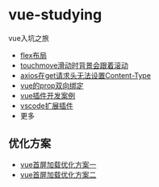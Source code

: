 # vue-studying
vue入坑之旅
* [flex布局](./src/flex)
* [touchmove滑动时背景会跟着滚动](./src/touchmove)
* [axios在get请求头无法设置Content-Type](./src/axios)
* [vue的prop双向绑定](./src/prop)
* [vue插件开发案例](./src/yi-clock)
* [vscode扩展插件](./src/vscode)
* 更多

## 优化方案
* [vue首屏加载优化方案一](https://segmentfault.com/a/1190000010042512)
* [vue首屏加载优化方案二](https://blog.csdn.net/zjsfdx/article/details/80432793)